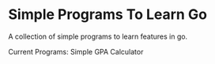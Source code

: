 # Simple Programs To Learn Go
 A collection of simple programs to learn features in go.
 
 Current Programs:
    Simple GPA Calculator
